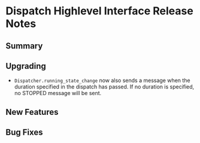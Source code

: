 # Dispatch Highlevel Interface Release Notes

## Summary

<!-- Here goes a general summary of what this release is about -->

## Upgrading

* `Dispatcher.running_state_change` now also sends a message when the duration specified in the dispatch has passed. If no duration is specified, no STOPPED message will be sent.

## New Features

<!-- Here goes the main new features and examples or instructions on how to use them -->

## Bug Fixes

<!-- Here goes notable bug fixes that are worth a special mention or explanation -->
